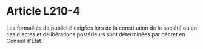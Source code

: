 # Article L210-4

Les formalités de publicité exigées lors de la constitution de la société ou en cas d'actes et délibérations postérieurs sont déterminées par décret en Conseil d'Etat.